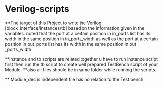 # Verilog-scripts
**The target of this Project to write the Verilog [block_interface/instances/tb] based on the information given in the variables. noted that the port at a certain position in in_ports list has its width in the same position in in_ports_width as well as the port at a certain position in out_ports list has its width in the same position in out _ports_width

**instance and tb scripts are related together u have to run instance script first then run the tb script to create well prepared TestBench script of your Module.
**also all files should be in same folder while running the scripts.

** Module_dec is independent file has no relation to the Test bench

